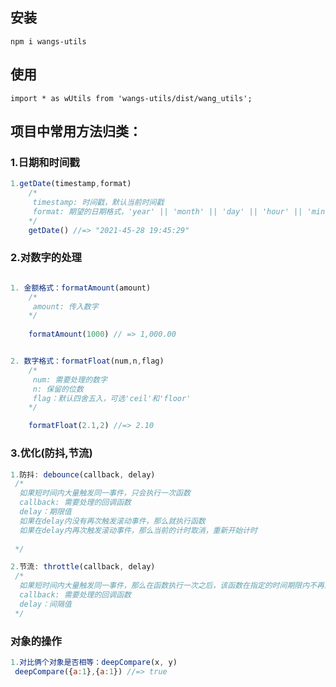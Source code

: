 ## 安装

```
npm i wangs-utils
```

## 使用

```
import * as wUtils from 'wangs-utils/dist/wang_utils';
```

## 项目中常用方法归类：

### 1.日期和时间戳

```javascript
1.getDate(timestamp,format)
    /*
     timestamp: 时间戳，默认当前时间戳
     format: 期望的日期格式，'year' || 'month' || 'day' || 'hour' || 'minute' || 'second' 默认到秒
    */
	getDate() //=> "2021-45-28 19:45:29"

```



### 2.对数字的处理

```javascript

1. 金额格式：formatAmount(amount)
    /*
     amount: 传入数字
    */
    
	formatAmount(1000) // => 1,000.00 


2. 数字格式：formatFloat(num,n,flag)
    /*
     num: 需要处理的数字
     n: 保留的位数
     flag：默认四舍五入，可选'ceil'和'floor'
    */

    formatFloat(2.1,2) //=> 2.10

```

### 3.优化(防抖,节流)

```javascript
1.防抖: debounce(callback, delay)
 /*
  如果短时间内大量触发同一事件，只会执行一次函数
  callback: 需要处理的回调函数
  delay：期限值
  如果在delay内没有再次触发滚动事件，那么就执行函数
  如果在delay内再次触发滚动事件，那么当前的计时取消，重新开始计时
  
 */

2.节流: throttle(callback, delay)
 /*
  如果短时间内大量触发同一事件，那么在函数执行一次之后，该函数在指定的时间期限内不再工作，直至过了这段时间才重新生效
  callback: 需要处理的回调函数
  delay：间隔值
 */

```

### 对象的操作

```javascript
1.对比俩个对象是否相等：deepCompare(x, y)
 deepCompare({a:1},{a:1}) //=> true
```

